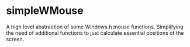 # simpleWMouse

A high level abstraction of some Windows.h mouse functions.
Simplifying the need of additional functions to just calculate essential positions of the screen.
